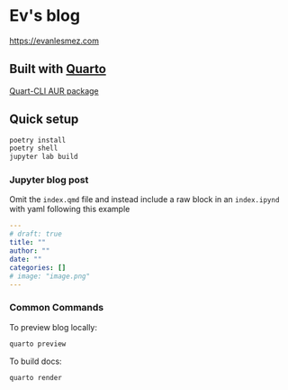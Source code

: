 # Ev's blog

https://evanlesmez.com  
## Built with [Quarto](https://quarto.org/)

[Quart-CLI AUR package](https://aur.archlinux.org/packages/quarto-cli)  

## Quick setup
```python
poetry install
poetry shell
jupyter lab build
```

### Jupyter blog post
Omit the `index.qmd` file and instead include a raw block in an `index.ipynd` with yaml following this example

```yaml
---
# draft: true
title: ""
author: ""
date: ""
categories: []
# image: "image.png"
---
```

### Common Commands

To preview blog locally:

```sh
quarto preview
```

To build docs:

```sh
quarto render
```
